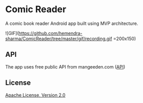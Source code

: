 # Comic Reader
A comic book reader Android app built using MVP architecture.

![GIF](https://github.com/hemendra-sharma/ComicReader/tree/master/gif/recording.gif =200x150)

## API
The app uses free public API from mangeeden.com ([API](https://www.mangaeden.com/api/))

## License
[Apache License, Version 2.0](https://www.apache.org/licenses/LICENSE-2.0)
